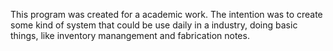 This program was created for a academic work. 
The intention was to create some kind of system that could be use daily in a industry, doing basic things, like inventory manangement and fabrication notes.
